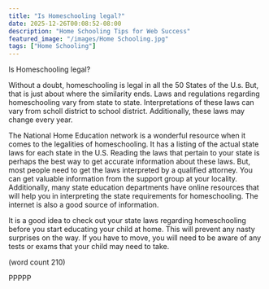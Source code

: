 ```yaml
---
title: "Is Homeschooling legal?"
date: 2025-12-26T00:08:52-08:00
description: "Home Schooling Tips for Web Success"
featured_image: "/images/Home Schooling.jpg"
tags: ["Home Schooling"]
---
```


Is Homeschooling legal?

Without a doubt, homeschooling is legal in all the 50 States of
the U.s. But, that is just about where the similarity ends. Laws 
and regulations regarding homeschooling vary from state to state. 
Interpretations of these laws can vary from scholl district to 
school district. Additionally, these laws may change every year. 

The National Home Education network is a wonderful resource when 
it comes to the legalities of homeschooling. It has a listing of 
the actual state laws for each state in the U.S. Reading the laws 
that pertain to your state is perhaps the best way to get accurate 
information about these laws. But, most people need to get the 
laws interpreted by a qualified attorney. You can get valuable 
information from the support group at your locality. Additionally, 
many state education departments have online resources that will 
help you in interpreting the state requirements for homeschooling. 
The internet is also a good source of information. 

It is a good idea to check out your state laws regarding 
homeschooling before you start educating your child at home. This 
will prevent any nasty surprises on the way. If you have to move, 
you will need to be aware of any tests or exams that your child 
may need to take. 

(word count 210)

PPPPP
